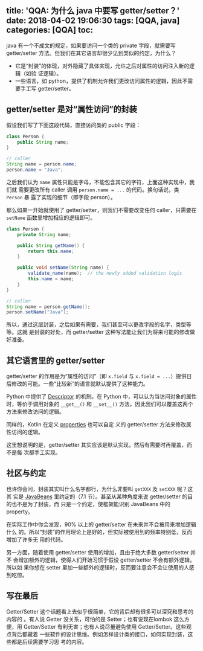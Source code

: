 title: 'QQA: 为什么 java 中要写 getter/setter？'
date: 2018-04-02 19:06:30
tags: [QQA, java]
categories: [QQA]
toc:
---

java 有一个不成文的规定，如果要访问一个类的 private 字段，就需要写
getter/setter 方法。但我们在其它语言却很少见到类似的约定，为什么？

- 它是“封装”的体现，对外隐藏了具体实现，允许之后对属性的访问注入新的逻辑（如验
    证逻辑）。
- 一些语言，如 python，提供了机制允许我们更改访问属性的逻辑，因此不需要手工写
    getter/setter。

## getter/setter 是对“属性访问”的封装

假设我们写了下面这段代码，直接访问类的 public 字段：

```java
class Person {
    public String name;
}

// caller
String name = person.name;
person.name = "Java";
```

之后我们认为 `name` 属性只能是字母，不能包含其它的字符，上面这种实现中，我们就
需要更改所有 caller 调用 `person.name = ...` 的代码。换句话说，类 `Person` 暴
露了实现的细节（即字段 person）。

那么如果一开始就使用了 getter/setter，则我们不需要改变任何 caller，只需要在
`setName` 函数里增加相应的逻辑即可。

```java
class Person {
    private String name;

    public String getName() {
        return this.name;
    }

    public void setName(String name) {
        validate_name(name);  // the newly added validation logic
        this.name = name;
    }
}

// caller
String name = person.getName();
person.setName("Java");
```

所以，通过这层封装，之后如果有需要，我们甚至可以更改字段的名字，类型等等。这就
是封装的好处，而 getter/setter 这种写法能让我们为将来可能的修改做好准备。

## 其它语言里的 getter/setter

getter/setter 的作用是为“属性的访问”（即 `x.field` 与 `x.field = ...`）提供日
后修改的可能。一些“比较新”的语言就默认提供了这种能力。

Python 中提供了 [Descriptor](https://docs.python.org/3/howto/descriptor.html)
的机制。在 Python 中，可以认为当访问对象的属性时，等价于调用对象的 `__get__()`
和 `__set__()` 方法，因此我们可以覆盖这两个方法来修改访问的逻辑。

同样的，Kotlin 在定义
[properties](https://kotlinlang.org/docs/reference/properties.html) 也可以自定
义的 getter/setter 方法来修改属性访问的逻辑。

这里想说明的是，getter/setter 其实应该是默认实现，然后有需要时再覆盖，而不是每
次都手工实现。

## 社区与约定

也许你会问，封装其实叫什么名字都行，为什么非要叫 `getXXX` 及 `setXXX` 呢？这其
实是
[JavaBeans](http://download.oracle.com/otn-pub/jcp/7224-javabeans-1.01-fr-spec-oth-JSpec/beans.101.pdf?AuthParam=1522674989_0d7c790344741da888ed8c0e890ea7d5)
里约定的（7.1 节）。甚至从某种角度来说 getter/setter 的目的也不是为了封装，而
只是一个约定，使框架能识别 JavaBeans 中的 property。

在实际工作中你会发现，90% 以上的 getter/setter 在未来并不会被用来增加逻辑什么
的。所以“封装”的作用理论上是好的，但实际被使用到的频率特别低，反而增加了许多无
用的代码。

另一方面，随着使用 getter/setter 使用的增加，且由于绝大多数 getter/setter 并不
会增加额外的逻辑，使得人们开始习惯于假设 getter/setter 不会有额外逻辑。所以如
果你想在 setter 里加一些额外的逻辑时，反而要注意会不会让使用的人感到吃惊。

## 写在最后

Getter/Setter 这个话题看上去似乎很简单，它的背后却有很多可以深究和思考的内容的
。有人说 Getter 没关系，可怕的是 Setter；也有说现在lombok 这么方便，用
Getter/Setter 有利无害；也有人说尽量避免使用 Getter/Setter。这些观点背后都藏着
一些软件的设计思维。例如怎样设计类的接口，如何实现封装，这些都是后续需要学习思
考的内容。

